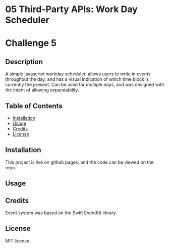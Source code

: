 # 05 Third-Party APIs: Work Day Scheduler
# Challenge 5
## Description
A simple javascript workday scheduler, allows users to write in events throughout the day, and has a visual indication of which time block is currently the present.
Can be used for multiple days, and was designed with the intent of allowing expandability.


## Table of Contents
- [Installation](#installation)
- [Usage](#usage)
- [Credits](#credits)
- [License](#license)

## Installation
This project is live on github pages, and the code can be viewed on the repo.


## Usage


## Credits
Event system was based on the Swift EventKit library.

## License
MIT license.